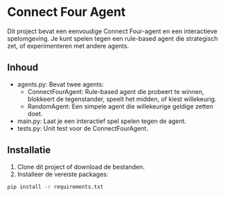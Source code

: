 # Connect Four Agent

Dit project bevat een eenvoudige Connect Four-agent en een interactieve spelomgeving. Je kunt spelen tegen een rule-based agent die strategisch zet, of experimenteren met andere agents.

## Inhoud

- agents.py: Bevat twee agents:
  - ConnectFourAgent: Rule-based agent die probeert te winnen, blokkeert de tegenstander, speelt het midden, of kiest willekeurig.
  - RandomAgent: Een simpele agent die willekeurige geldige zetten doet.
- main.py: Laat je een interactief spel spelen tegen de agent.
- tests.py: Unit test voor de ConnectFourAgent.

## Installatie

1. Clone dit project of download de bestanden.
2. Installeer de vereiste packages:

```bash
pip install -r requirements.txt
